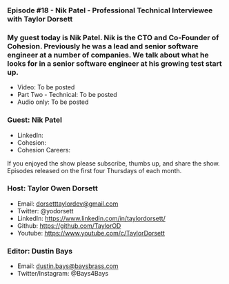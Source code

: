 ### Episode #18 - Nik Patel - Professional Technical Interviewee with Taylor Dorsett

### My guest today is Nik Patel. Nik is the CTO and Co-Founder of Cohesion. Previously he was a lead and senior software engineer at a number of companies. We talk about what he looks for in a senior software engineer at his growing test start up.

- Video: To be posted
- Part Two - Technical: To be posted
- Audio only: To be posted

### Guest: Nik Patel
- LinkedIn:
- Cohesion:
- Cohesion Careers:

If you enjoyed the show please subscribe, thumbs up, and share the show.
Episodes released on the first four Thursdays of each month.

### Host: Taylor Owen Dorsett
- Email: dorsetttaylordev@gmail.com
- Twitter: @yodorsett
- LinkedIn: https://www.linkedin.com/in/taylordorsett/
- Github: https://github.com/TaylorOD
- Youtube: https://www.youtube.com/c/TaylorDorsett

### Editor: Dustin Bays
- Email: dustin.bays@baysbrass.com
- Twitter/Instagram: @Bays4Bays
